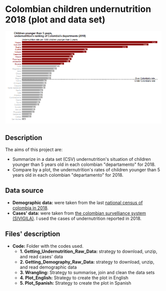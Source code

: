 # Colombian children undernutrition 2018 (plot and data set)
![](Plots/Plot_English.png)

## Description
The aims of this project are: 
- Summarize in a data set (CSV) undernutrition's situation of children younger than 5 years old in each colombian "departamento" for 2018.
- Compare by a plot, the undernutrition's rates of children younger than 5 years old in each colombian "departamento" for 2018.

## Data source
- **Demographic data:** were taken from the last [national census of colombia in 2018](http://microdatos.dane.gov.co/index.php/catalog/643/get_microdata).
- **Cases' data:** were taken from [the colombian survelliance system (SIVIGILA)](http://portalsivigila.ins.gov.co/Paginas/Buscador.aspx). I used the cases of undernutrition reported in 2018.

## Files' description
- **Code:** Folder with the codes used.
   - **1. Getting_Undernutrition_Raw_Data:** strategy to download, unzip, and read cases' data
   - **2. Getting_Demography_Raw_Data:** strategy to download, unzip, and read demographic data
   - **3. Wrangling:** Strategy to summarise, join and clean the data sets
   - **4. Plot_English:** Strategy to create the plot in English
   - **5. Plot_Spanish:** Strategy to create the plot in Spanish 
